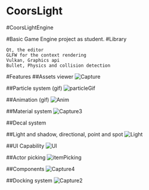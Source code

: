 # CoorsLight
#CoorsLightEngine

#Basic Game Engine project as student.
#Library

    Qt, the editor
    GLFW for the context rendering
    Vulkan, Graphics api
    Bullet, Physics and collision detection

#Features
##Assets viewer
![Capture](https://github.com/DanielHaselock/CustomGameEngine/assets/99834983/ba85b89d-1a6f-4a17-acfc-30a58c2d9174)

##Particle system (gif)
![particleGif](https://github.com/DanielHaselock/CustomGameEngine/assets/99834983/eebcd881-25b7-4e66-9802-7f9c7c48555c)

##Animation (gif)
![Anim](https://github.com/DanielHaselock/CustomGameEngine/assets/99834983/c512e79f-2ec4-45aa-a955-9c939753c00e)

##Material system
![Capture3](https://github.com/DanielHaselock/CustomGameEngine/assets/99834983/c9d6bcf8-13fd-494f-b742-bf0cd870edbe)

##Decal system

##Light and shadow, directional, point and spot
![Light](https://github.com/DanielHaselock/CustomGameEngine/assets/99834983/33fe9d30-9c4c-44a5-ba48-7f8111f7edfc)

##UI Capability
![UI](https://github.com/DanielHaselock/CustomGameEngine/assets/99834983/21cf8a13-d8ec-45dc-bc7a-d87df903da32)

##Actor picking
![itemPicking](https://github.com/DanielHaselock/CustomGameEngine/assets/99834983/e996cc71-936c-497a-bf75-f2c9cb546ca1)

##Components
![Capture4](https://github.com/DanielHaselock/CustomGameEngine/assets/99834983/52054d16-dd59-4316-a8cc-6f3c7e4b8993)

##Docking system
![Capture2](https://github.com/DanielHaselock/CustomGameEngine/assets/99834983/b8c46243-65c1-43a5-99ba-ba9e8f86422a)
